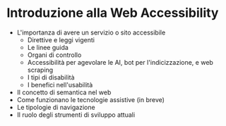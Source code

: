 # Introduzione alla Web Accessibility
<v-clicks>

- L'importanza di avere un servizio o sito accessibile
  - Direttive e leggi vigenti
  - Le linee guida
  - Organi di controllo
  - Accessibilità per agevolare le AI, bot per l'indicizzazione, e web scraping
  - I tipi di disabilità
  - I benefici nell'usabilità
- Il concetto di semantica nel web
- Come funzionano le tecnologie assistive (in breve)
- Le tipologie di navigazione
- Il ruolo degli strumenti di sviluppo attuali

</v-clicks>